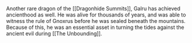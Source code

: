 Another rare dragon of the [[Dragonhide Summits]], Galru has achieved ancienthood as well. He was alive for thousands of years, and was able to witness the rule of Gnoxrus before he was sealed beneath the mountains. Because of this, he was an essential asset in turning the tides against the ancient evil during [[The Unbounding]].